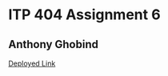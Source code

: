 # ITP 404 Assignment 6

## Anthony Ghobind

[Deployed Link](https://assignment-6-ghobind.netlify.app)
